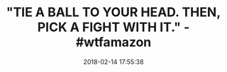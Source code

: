 ---
title: '"TIE A BALL TO YOUR HEAD. THEN, PICK A FIGHT WITH IT." - #wtfamazon'
name: >-
  Boxing Fight Ball Reflex Fight Ball with Head Band for Reflex Speed Training
  Boxing Punch Exercise Training to Improve Reactions and Speed, Boxing Gym
  Equipment for Both Training and Fitness
date: '2018-02-14 17:55:38'
buy_now: >-
  https://www.amazon.com/Training-Exercise-Improve-Reactions-Equipment/dp/B077SRHLMS?SubscriptionId=AKIAIA5RBQIWQVTCUEUQ&tag=coldcutdeals-20&linkCode=xm2&camp=2025&creative=165953&creativeASIN=B077SRHLMS
description_markdown: >+
  Boxing Fight Ball Reflex Fight Ball with Head Band for Reflex Speed Training
  Boxing Punch Exercise Training to Improve Reactions and Speed, Boxing Gym
  Equipment for Both Training and Fitness

    - 【Suitable for all people】: Man or woman, teenager or child... Boxers like Vasyl Lomachenko and Anthony Joshua are Training with this Reflex Fight Ball. It's also an interesting game release the pressure from this moment.

    - 【Improve Your Reaction Skill】: Improve reaction speed and hand eye coordination, Accuracy and speed punch

    - 【Good for Your Health】: Boxing this reflex ball is a good alternative for a gym. It will influence all muscle groups, really burn out your arms, chest, shoulders and upper back, perfect for calorie burning and conditioning

    - 【Lightweight and Portable】: You can take this Reflex Fight Ball with you anywhere. Will perfectly fit into your pocket and backpack. Very convenient for transportation.

    - 【Suitable for combat and fighting Sports】: Boxing, MMA, Combat, Mixed Martial Arts MMA, Kickboxing, Muay Thai, Taekwondo, Lethwei, Burmese, etc

tweet_id_str: '963834128339734529'
price: $9.99
you_save: ''
asin: B077SRHLMS
image: 'https://images-na.ssl-images-amazon.com/images/I/41Xw2RwxN6L.jpg'

---